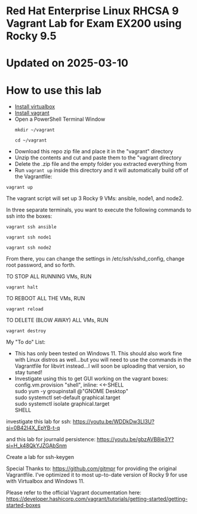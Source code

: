 # Red Hat Enterprise Linux RHCSA 9 Vagrant Lab for Exam EX200 using Rocky 9.5

# Updated on 2025-03-10

# How to use this lab
- [Install virtualbox](https://download.virtualbox.org/virtualbox/7.1.6/VirtualBox-7.1.6-167084-Win.exe)
- [Install vagrant](https://releases.hashicorp.com/vagrant/2.4.3/vagrant_2.4.3_windows_amd64.msi)
- Open a PowerShell Terminal Window
  ```
  mkdir ~/vagrant
  ```
  ```
  cd ~/vagrant
  ```
- Download this repo zip file and place it in the "vagrant" directory
- Unzip the contents and cut and paste them to the "vagrant directory
- Delete the .zip file and the empty folder you extracted everything from
- Run ```vagrant up``` inside this directory and it will automatically build off of the Vagrantfile:
```
vagrant up
```
    
The vagrant script will set up 3 Rocky 9 VMs: ansible, node1, and node2. 

In three separate terminals, you want to execute the following commands to ssh into the boxes:

```
vagrant ssh ansible
```

```
vagrant ssh node1
```

```
vagrant ssh node2
```

From there, you can change the settings in /etc/ssh/sshd_config, change root password, and so forth.

TO STOP ALL RUNNING VMs, RUN
```
vagrant halt
```
TO REBOOT ALL THE VMs, RUN
```
vagrant reload
```
TO DELETE (BLOW AWAY) ALL VMs, RUN
```
vagrant destroy
```

My "To do" List:
- This has only been tested on Windows 11. This should also work fine with Linux distros as well...but you will need to use the commands in the Vagrantfile for libvirt instead...I will soon be uploading that version, so stay tuned!
- Investigate using this to get GUI working on the vagrant boxes: \
  config.vm.provision "shell", inline: <<-SHELL \
 sudo yum -y groupinstall @"GNOME Desktop" \
 sudo systemctl set-default graphical.target \
 sudo systemctl isolate graphical.target \
SHELL

investigate this lab for ssh:
https://youtu.be/WDDkDw3LI3U?si=0B42I4X_EpYB-t-q

and this lab for journald persistence:
https://youtu.be/gbzAVB8ie3Y?si=H_k48QkYJZGAbSnm

Create a lab for ssh-keygen

Special Thanks to: https://github.com/gitmpr for providing the original Vagrantfile.  I've optimized it to most up-to-date version of Rocky 9 for use with Virtualbox and Windows 11.

Please refer to the official Vagrant documentation here: https://developer.hashicorp.com/vagrant/tutorials/getting-started/getting-started-boxes
